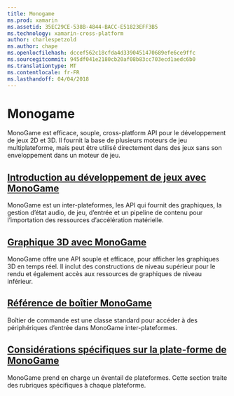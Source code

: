 ```yaml
---
title: Monogame
ms.prod: xamarin
ms.assetid: 35EC29CE-538B-4844-BACC-E51823EFF3B5
ms.technology: xamarin-cross-platform
author: charlespetzold
ms.author: chape
ms.openlocfilehash: dccef562c18cfda4d3390451470689efe6ce9ffc
ms.sourcegitcommit: 945df041e2180cb20af08b83cc703ecd1aedc6b0
ms.translationtype: MT
ms.contentlocale: fr-FR
ms.lasthandoff: 04/04/2018
---
```

# <a name="monogame"></a>Monogame

MonoGame est efficace, souple, cross-platform API pour le développement de jeux 2D et 3D. Il fournit la base de plusieurs moteurs de jeu multiplateforme, mais peut être utilisé directement dans des jeux sans son enveloppement dans un moteur de jeu.

## <a name="introduction-to-game-development-with-monogamegraphics-gamesmonogameintroductionindexmd"></a>[Introduction au développement de jeux avec MonoGame](~/graphics-games/monogame/introduction/index.md)

MonoGame est un inter-plateformes, les API qui fournit des graphiques, la gestion d’état audio, de jeu, d’entrée et un pipeline de contenu pour l’importation des ressources d’accélération matérielle.

## <a name="3d-graphics-with-monogamegraphics-gamesmonogame3dindexmd"></a>[Graphique 3D avec MonoGame](~/graphics-games/monogame/3d/index.md)

MonoGame offre une API souple et efficace, pour afficher les graphiques 3D en temps réel. Il inclut des constructions de niveau supérieur pour le rendu et également accès aux ressources de graphiques de niveau inférieur.

## <a name="monogame-gamepad-referencegraphics-gamesmonogameinputmd"></a>[Référence de boîtier MonoGame](~/graphics-games/monogame/input.md)

Boîtier de commande est une classe standard pour accéder à des périphériques d’entrée dans MonoGame inter-plateformes.

## <a name="monogame-platform-specific-considerationsgraphics-gamesmonogameplatformsindexmd"></a>[Considérations spécifiques sur la plate-forme de MonoGame](~/graphics-games/monogame/platforms/index.md)

MonoGame prend en charge un éventail de plateformes. Cette section traite des rubriques spécifiques à chaque plateforme.
